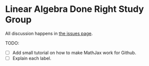# Linear Algebra Done Right Study Group

All discussion happens in [the issues page](https://github.com/worstsauce/study/issues).

TODO:

- [ ] Add small tutorial on how to make MathJax work for Github.
- [ ] Explain each label.
